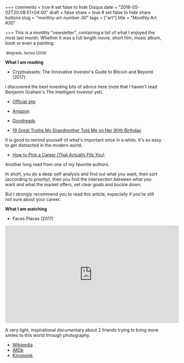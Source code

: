 +++
comments = true	# set false to hide Disqus
date = "2018-05-02T20:08:51+04:00"
draft = false
share = true	# set false to hide share buttons
slug = "monthly-art-number-30"
tags = ["art"]
title = "Monthly Art #30"

+++
This is a monthly "newsletter", containing a list of what I enjoyed the most
last month. Whether it was a full length movie, short film, music album, book
or even a painting.

<!--more-->

<img class="img-rounded" src="/images/posts/2018-05-02-monthly-art-30/serbia.jpg" alt="" title=""/>
<small>Belgrade, Serbia (2018)</small>

**What I am reading**

* Cryptoassets: The Innovative Investor's Guide to Bitcoin and Beyond (2017)

I discovered the best investing bits of advice here (note that I haven't read Benjamin Graham's The Intelligent Investor yet).

  * [Official site](https://www.bitcoinandbeyond.com/)
  * [Amazon](https://www.amazon.com/Cryptoassets-Innovative-Investors-Bitcoin-Beyond-ebook/dp/B0743MPV9R)
  * [Goodreads](https://www.goodreads.com/book/show/36197082-cryptoassets)

* [19 Great Truths My Grandmother Told Me on Her 90th Birthday](http://www.marcandangel.com/2018/03/25/19-great-truths-my-grandmother-told-me-on-her-90th-birthday/)

It is good to remind yourself of what's important once in a while. It's so easy to get distracted in the modern world.

* [How to Pick a Career (That Actually Fits You)](https://waitbutwhy.com/2018/04/picking-career.html)

Another long read from one of my favorite authors.

In short, you do a deep self-analysis and find out what you want, then sort (according to priority), then you find the intersection between what you want and what the market offers, set clear goals and buckle down.

But I strongly recommend you to read this article, especially if you're still not sure about your career.

**What I am watching**

* Faces Places (2017)

<iframe width="560" height="315" src="https://www.youtube-nocookie.com/embed/2rKZcAiLHlY?rel=0" frameborder="0" allow="autoplay; encrypted-media" allowfullscreen></iframe>

A very light, inspirational documentary about 2 friends trying to bring more smiles to this world through photography.

  * [Wikipedia](https://en.wikipedia.org/wiki/Faces_Places_(film))
  * [IMDb](https://www.imdb.com/title/tt5598102/)
  * [Kinopoisk](https://www.kinopoisk.ru/film/litsa-derevni-2017-976612/)
